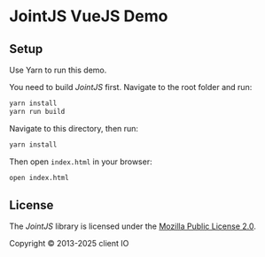 # JointJS VueJS Demo

## Setup

Use Yarn to run this demo.

You need to build *JointJS* first. Navigate to the root folder and run:
```bash
yarn install
yarn run build
```

Navigate to this directory, then run:
```bash
yarn install
```

Then open `index.html` in your browser:
```bash
open index.html
```

## License

The *JointJS* library is licensed under the [Mozilla Public License 2.0](https://github.com/clientIO/joint/blob/master/LICENSE).

Copyright © 2013-2025 client IO
